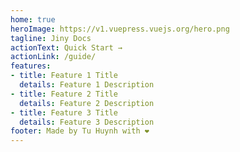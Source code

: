 ```yaml
---
home: true
heroImage: https://v1.vuepress.vuejs.org/hero.png
tagline: Jiny Docs
actionText: Quick Start →
actionLink: /guide/
features:
- title: Feature 1 Title
  details: Feature 1 Description
- title: Feature 2 Title
  details: Feature 2 Description
- title: Feature 3 Title
  details: Feature 3 Description
footer: Made by Tu Huynh with ❤️
---
```

